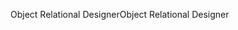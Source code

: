 <span data-ttu-id="2ab54-101">Object Relational Designer</span><span class="sxs-lookup"><span data-stu-id="2ab54-101">Object Relational Designer</span></span>